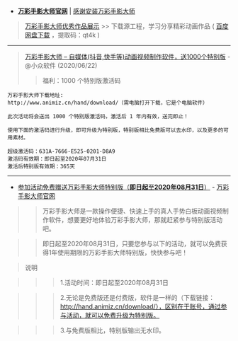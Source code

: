  - [**万彩手影大师官网**](http://www.animiz.cn/hand/) | [感谢安装万彩手影大师](http://www.animiz.cn/hand/thanks-for-installation.php?version=2.3.5&from=Windows%2010) 

> [万彩手影大师优秀作品展示](http://www.wofficebox.com/hm_excellent_works.html ) >> 下载源工程，学习分享精彩动画作品 ( [百度网盘下载](https://pan.baidu.com/s/1QCqgTF0hwwMJR5qPHRR3Bw) ，提取码：qt4k )

------------------------------------------------------------
> [万彩手影大师 – 自媒体(抖音,快手等)动画视频制作软件，送1000个特别版](https://www.appinn.com/wancai-shouying-202006/) - @小众软件 (2020/06/22)
>>福利：1000 个特别版激活码
```
万彩手影大师下载地址:
http://www.animiz.cn/hand/download/（需电脑打开下载，它是个电脑软件）

此次活动将会送出 1000 个特别版激活码，激活后 1 年内有效，送完即止！

使用下面的激活码进行升级，即可升级为特别版，特别版相比免费版可以去水印，以及更多的可用素材。

超级激活码：631A-7666-E525-0201-D8A9
激活码有效期：即日起至2020年07月31日
激活后特别版有效期：365天
```
------------------------------------------------------------

- [参加活动免费赠送万彩手影大师特别版（**即日起**至**2020年08月31日**）](http://www.animiz.cn/hand/kb/topic-49.html) - [万彩手影大师官网](http://www.animiz.cn/hand/buy/)

>> 万彩手影大师是一款操作便捷、快速上手的真人手势白板动画视频制作软件，想要更好地体验万彩手影大师，那就赶紧参与特别版活动吧。

>> 即日起至2020年08月31日，只要您参与以下的活动，就可以免费获得1年使用期限的万彩手影大师特别版，快快参与吧！

> 说明

>>> 1.活动时间：即日起至2020年08月31日

>>> 2.无论是免费版还是付费版，软件是一样的（下载链接：http://hand.animiz.cn/download/），区别在于账号，通过参与活动，就可以免费升级为特别版。

>>> 3.与免费版相比，特别版输出无水印。
